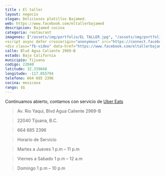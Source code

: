 ```yaml
---
title : El taller
layout: negocio
slogan: Deliciosos platillos Bajamed.
web: https://www.facebook.com/eltallerbajamed
descripcion: Bajamed cocina
categoria: restaurant
imagenes: ["/assets/img/portfolio/EL TALLER.jpg", "/assets/img/portfolio/eltaller1.jpg", "/assets/img/portfolio/eltaller2.jpg", "/assets/img/portfolio/eltaller20.jpg", <div id="fb-root"></div>
<script async defer crossorigin="anonymous" src="https://connect.facebook.net/en_US/sdk.js#xfbml=1&version=v6.0"></script>
<div class="fb-video" data-href="https://www.facebook.com/eltallerbajamed/videos/667061594079317/" data-show-text="false" data-width=""><blockquote cite="https://developers.facebook.com/eltallerbajamed/videos/667061594079317/" class="fb-xfbml-parse-ignore"><a href="https://developers.facebook.com/eltallerbajamed/videos/667061594079317/">¡Disfruta de la cocina BajaMed en tu casa!</a><p>¡Disfruta de la cocina BajaMed en tu casa!</p>Posted by <a href="https://www.facebook.com/eltallerbajamed/">El Taller BajaMed</a> on Wednesday, April 15, 2020</blockquote></div>]
calle: Blvd Agua Caliente 2969-B
estado: Baja California
municipio: Tijuana
codigo: 22040
latitude: 32.339848
longitude: -117.055794
telefono: 664 685 2396
cocina: mexicana
rango: $$
---
```


Continuamos abierto, contamos con servicio de [Uber Eats](https://www.ubereats.com/mx/tijuana/food-delivery/el-taller-baja-med/Y-DuQl5USmWEsg6ioR7EVA)

>Av. Rio Yaqui, Blvd Agua Caliente 2969-B

>22040 Tijuana, B.C.

>664 685 2396

>Horario de Servicio 

>Martes a Jueves 1 p.m – 11 p.m             

>Viernes a Sabado	1 p.m – 12 a.m  		  

>Domingo 1 p.m – 10 p.m




